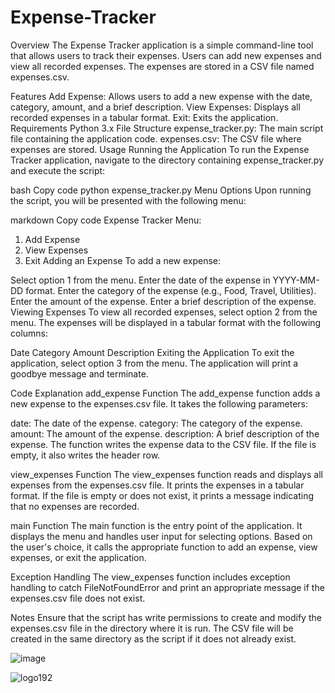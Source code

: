 # Expense-Tracker
Overview
The Expense Tracker application is a simple command-line tool that allows users to track their expenses. Users can add new expenses and view all recorded expenses. The expenses are stored in a CSV file named expenses.csv.

Features
Add Expense: Allows users to add a new expense with the date, category, amount, and a brief description.
View Expenses: Displays all recorded expenses in a tabular format.
Exit: Exits the application.
Requirements
Python 3.x
File Structure
expense_tracker.py: The main script file containing the application code.
expenses.csv: The CSV file where expenses are stored.
Usage
Running the Application
To run the Expense Tracker application, navigate to the directory containing expense_tracker.py and execute the script:

bash
Copy code
python expense_tracker.py
Menu Options
Upon running the script, you will be presented with the following menu:

markdown
Copy code
Expense Tracker Menu:
1. Add Expense
2. View Expenses
3. Exit
Adding an Expense
To add a new expense:

Select option 1 from the menu.
Enter the date of the expense in YYYY-MM-DD format.
Enter the category of the expense (e.g., Food, Travel, Utilities).
Enter the amount of the expense.
Enter a brief description of the expense.
Viewing Expenses
To view all recorded expenses, select option 2 from the menu. The expenses will be displayed in a tabular format with the following columns:

Date
Category
Amount
Description
Exiting the Application
To exit the application, select option 3 from the menu. The application will print a goodbye message and terminate.

Code Explanation
add_expense Function
The add_expense function adds a new expense to the expenses.csv file. It takes the following parameters:

date: The date of the expense.
category: The category of the expense.
amount: The amount of the expense.
description: A brief description of the expense.
The function writes the expense data to the CSV file. If the file is empty, it also writes the header row.

view_expenses Function
The view_expenses function reads and displays all expenses from the expenses.csv file. It prints the expenses in a tabular format. If the file is empty or does not exist, it prints a message indicating that no expenses are recorded.

main Function
The main function is the entry point of the application. It displays the menu and handles user input for selecting options. Based on the user's choice, it calls the appropriate function to add an expense, view expenses, or exit the application.

Exception Handling
The view_expenses function includes exception handling to catch FileNotFoundError and print an appropriate message if the expenses.csv file does not exist.

Notes
Ensure that the script has write permissions to create and modify the expenses.csv file in the directory where it is run.
The CSV file will be created in the same directory as the script if it does not already exist.


![image](https://github.com/Sureshnunnna/Expense-Tracker/assets/107661714/6322f7fa-bff2-48eb-aa97-f18ea1c52587)


![logo192](https://github.com/user-attachments/assets/23057a6e-9710-43f2-8780-51ae22229589)

